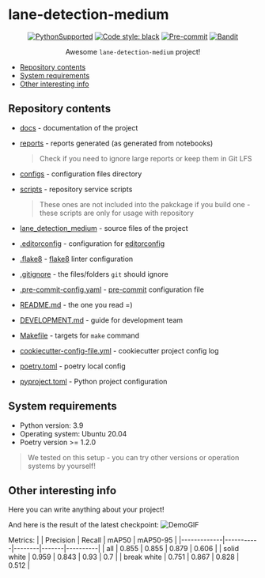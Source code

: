 # lane-detection-medium

<div align="center">

[![PythonSupported](https://img.shields.io/badge/python-3.9-brightgreen.svg)](https://python3statement.org/#sections50-why)
[![Code style: black](https://img.shields.io/badge/code%20style-black-000000.svg)](https://github.com/psf/black)
[![Pre-commit](https://img.shields.io/badge/pre--commit-enabled-brightgreen?logo=pre-commit&logoColor=white)](https://pre-commit.com/)
[![Bandit](https://img.shields.io/badge/security-bandit-informational.svg)](https://github.com/PyCQA/bandit)

Awesome `lane-detection-medium` project!

</div>

- [Repository contents](#repository-contents)
- [System requirements](#system-requirements)
- [Other interesting info](#other-interesting-info)

## Repository contents

- [docs](docs) - documentation of the project
- [reports](reports) - reports generated (as generated from notebooks)
  > Check if you need to ignore large reports or keep them in Git LFS
- [configs](configs) - configuration files directory



- [scripts](scripts) - repository service scripts
  > These ones are not included into the pakckage if you build one - these scripts are only for usage with repository
- [lane_detection_medium](lane_detection_medium) - source files of the project
- [.editorconfig](.editorconfig) - configuration for [editorconfig](https://editorconfig.org/)
- [.flake8](.flake8) - [flake8](https://github.com/pycqa/flake8) linter configuration
- [.gitignore](.gitignore) - the files/folders `git` should ignore
- [.pre-commit-config.yaml](.pre-commit-config.yaml) - [pre-commit](https://pre-commit.com/) configuration file
- [README.md](README.md) - the one you read =)
- [DEVELOPMENT.md](DEVELOPMENT.md) - guide for development team
- [Makefile](Makefile) - targets for `make` command
- [cookiecutter-config-file.yml](cookiecutter-config-file.yml) - cookiecutter project config log
- [poetry.toml](poetry.toml) - poetry local config
- [pyproject.toml](pyproject.toml) - Python project configuration

## System requirements

- Python version: 3.9
- Operating system: Ubuntu 20.04
- Poetry version >= 1.2.0

> We tested on this setup - you can try other versions or operation systems by yourself!

## Other interesting info

Here you can write anything about your project!

And here is the result of the latest checkpoint:
![DemoGIF](demo/test_archangel.gif)

Metrics:
|             | Precision | Recall | mAP50 | mAP50-95 |
|-------------|-----------|--------|-------|----------|
| all         | 0.855     | 0.855  | 0.879 | 0.606    |
| solid white | 0.959     | 0.843  | 0.93  | 0.7      |
| break white | 0.751     | 0.867  | 0.828 | 0.512    |

